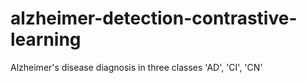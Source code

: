 # alzheimer-detection-contrastive-learning
Alzheimer's disease diagnosis in three classes 'AD', 'CI', 'CN'
